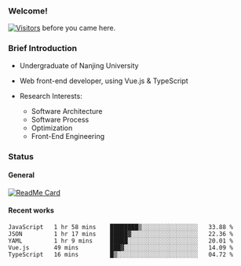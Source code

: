 ### Welcome!

[![Visitors](https://visitor-badge.laobi.icu/badge?page_id=HermitSun.HermitSun)]() before you came here.

### Brief Introduction

- Undergraduate of Nanjing University

- Web front-end developer, using Vue.js & TypeScript

- Research Interests: 
  - Software Architecture
  - Software Process
  - Optimization
  - Front-End Engineering

### Status

#### General

[![ReadMe Card](https://github-readme-stats.hermitsun.vercel.app/api?username=HermitSun&count_private=true&show_icons=true)]()

#### Recent works

<!--START_SECTION:waka-->
```text
JavaScript   1 hr 58 mins    ████████▒░░░░░░░░░░░░░░░░   33.88 % 
JSON         1 hr 17 mins    █████▓░░░░░░░░░░░░░░░░░░░   22.36 % 
YAML         1 hr 9 mins     █████░░░░░░░░░░░░░░░░░░░░   20.01 % 
Vue.js       49 mins         ███▓░░░░░░░░░░░░░░░░░░░░░   14.09 % 
TypeScript   16 mins         █▒░░░░░░░░░░░░░░░░░░░░░░░   04.72 % 
```
<!--END_SECTION:waka-->
